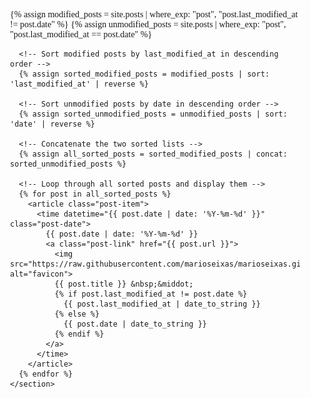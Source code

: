 <html lang="en">
<head>
  <meta charset="UTF-8">
  <meta name="viewport" content="width=device-width, initial-scale=1.0">
  <title>infoBAG</title>
  <style>
    .tags-page {
      font-family: BitPotionExt;
      max-width: device-width;
      margin: 0 auto;
      padding: 20px;
    }
    .post-item {
      margin-bottom: 10px;
      border-bottom: 1px solid rgba(255, 255, 255, 0.1);
      padding-bottom: 15px;
    }
    .post-item:last-child {
      border-bottom: none;
    }
    .post-link {
      color: #FFFFFF;
      text-decoration: none;
      transition: color 0.3s ease;
      font-size: 1.2em;
      display: block;
      margin-bottom: 5px;
    }
    .post-link:hover {
      color: #0066cc;
    }
    .post-date {
      font-size: 0.9em;
      color: #888;
      display: block;
    }
    @media (max-width: 600px) {
      .tags-page {
        padding: 10px;
      }
      .post-link {
        font-size: 1em;
      }
    }
  </style>
</head>
<body>
  <main class="tags-page">
    <section>
      <!-- Separate posts where last_modified_at is different from date -->
      {% assign modified_posts = site.posts | where_exp: "post", "post.last_modified_at != post.date" %}
      {% assign unmodified_posts = site.posts | where_exp: "post", "post.last_modified_at == post.date" %}
      
      <!-- Sort modified posts by last_modified_at in descending order -->
      {% assign sorted_modified_posts = modified_posts | sort: 'last_modified_at' | reverse %}
      
      <!-- Sort unmodified posts by date in descending order -->
      {% assign sorted_unmodified_posts = unmodified_posts | sort: 'date' | reverse %}
      
      <!-- Concatenate the two sorted lists -->
      {% assign all_sorted_posts = sorted_modified_posts | concat: sorted_unmodified_posts %}
      
      <!-- Loop through all sorted posts and display them -->
      {% for post in all_sorted_posts %}
        <article class="post-item">
          <time datetime="{{ post.date | date: '%Y-%m-%d' }}" class="post-date">
            {{ post.date | date: '%Y-%m-%d' }}
            <a class="post-link" href="{{ post.url }}">
              <img src="https://raw.githubusercontent.com/marioseixas/marioseixas.github.io/main/assets/gold.ico" alt="favicon">
              {{ post.title }} &nbsp;&middot; 
              {% if post.last_modified_at != post.date %}
                {{ post.last_modified_at | date_to_string }}
              {% else %}
                {{ post.date | date_to_string }}
              {% endif %}
            </a>
          </time>
        </article>
      {% endfor %}
    </section>
  </main>
</body>
</html>
